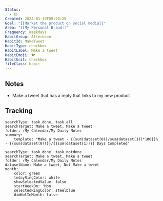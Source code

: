 ```yaml
---
Status:
  - 🟨
Created: 2024-01-19T09:20:25
Goal: "[[Market the product on social media]]"
Area: "[[My Personal Brand]]"
Frequency: Weekdays
HabitGroup: Afternoon
HabitId: MakeTweet
HabitType: checkbox
HabitLabel: Make a tweet
HabitEmoji: 🐦
HabitUnit: checkbox
fileClass: habit
---
```

## Notes
- Make a tweet that has a reply that links to my new product
## Tracking

``` tracker
searchType: task.done, task.all
searchTarget: Make a tweet, Make a tweet
folder: /My Calendar/My Daily Notes
summary:
    template: "Make a tweet - {{sum(dataset(0))/sum(dataset(1))*100}}% - {{sum(dataset(0))}}/{{sum(dataset(1))}} Days Completed"
```
```tracker
searchType: task.done, task.notdone
searchTarget: Make a tweet, Make a tweet
folder: /My Calendar/My Daily Notes
datasetName: Make a tweet, Not Make a tweet
month:
    color: green
    todayRingColor: white
    showSelectedValue: false
    startWeekOn: 'Mon'
    selectedRingColor: steelblue
    dimNotInMonth: false
```